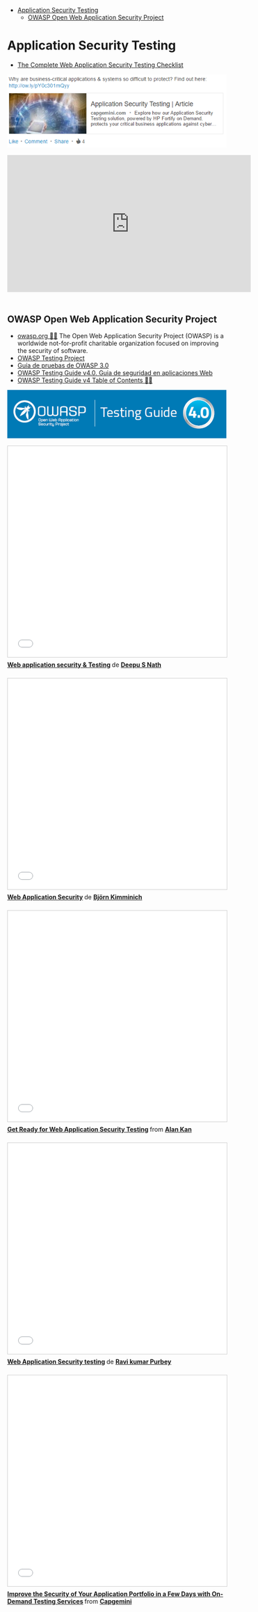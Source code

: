 <!-- MarkdownTOC -->

- [Application Security Testing](#application-security-testing)
    - [OWASP Open Web Application Security Project](#owasp-open-web-application-security-project)

<!-- /MarkdownTOC -->

# Application Security Testing
- [The Complete Web Application Security Testing Checklist ](http://www.slideshare.net/Cigital/the-complete-web-application-security-testing-checklist)

[![capgemini_app_security_testing](images/capgemini_app_security_testing.png)](https://www.capgemini.com/cybersecurity/application-security-testing)

<div class="container">
<iframe width="560" height="315" src="https://www.youtube.com/embed/1ROd-uXV3Ho?rel=0" frameborder="0" allowfullscreen class="video"></iframe>
</div>
<br/>

## OWASP Open Web Application Security Project 
- [owasp.org 🌟🌟](https://www.owasp.org) The Open Web Application Security Project (OWASP) is a worldwide not-for-profit charitable organization focused on improving the security of software. 
- [OWASP Testing Project](https://www.owasp.org/index.php/OWASP_Testing_Project)
- [Guía de pruebas de OWASP 3.0](https://www.owasp.org/images/8/80/Gu%C3%ADa_de_pruebas_de_OWASP_ver_3.0.pdf)
- [OWASP Testing Guide v4.0. Guia de seguridad en aplicaciones Web](https://www.incibe.es/blogs/post/Seguridad/BlogSeguridad/Articulo_y_comentarios/owasp_4_en)
- [OWASP Testing Guide v4 Table of Contents 🌟🌟](https://www.owasp.org/index.php/OWASP_Testing_Guide_v4_Table_of_Contents)

[![owasp_testing_guide](images/owasp_testing_guide.png)](https://www.owasp.org/index.php/OWASP_Testing_Guide_v4_Table_of_Contents)

<div class="container">
<iframe src="//www.slideshare.net/slideshow/embed_code/key/tj59CTXgXjHyct" width="595" height="485" frameborder="0" marginwidth="0" marginheight="0" scrolling="no" style="border:1px solid #CCC; border-width:1px; margin-bottom:5px; max-width: 100%;" allowfullscreen class="video"> </iframe> <div style="margin-bottom:5px"> <strong> <a href="//www.slideshare.net/deepusnath/web-application-security-testing-22603397" title="Web application security &amp; Testing" target="_blank">Web application security &amp; Testing</a> </strong> de <strong><a href="//www.slideshare.net/deepusnath" target="_blank">Deepu S Nath</a></strong> </div>
</div>
<br/>

<div class="container">
<iframe src="//es.slideshare.net/slideshow/embed_code/key/J8EXfvA9BUYS9g" width="595" height="485" frameborder="0" marginwidth="0" marginheight="0" scrolling="no" style="border:1px solid #CCC; border-width:1px; margin-bottom:5px; max-width: 100%;" allowfullscreen class="video"> </iframe> <div style="margin-bottom:5px"> <strong> <a href="//es.slideshare.net/BjrnKimminich/web-application-security-21684264" title="Web Application Security" target="_blank">Web Application Security</a> </strong> de <strong><a href="//es.slideshare.net/BjrnKimminich" target="_blank">Björn Kimminich</a></strong> </div>
</div>
<br/>

<div class="container">
<iframe src="//www.slideshare.net/slideshow/embed_code/key/a5tVJVwAGfYbh1" width="595" height="485" frameborder="0" marginwidth="0" marginheight="0" scrolling="no" style="border:1px solid #CCC; border-width:1px; margin-bottom:5px; max-width: 100%;" allowfullscreen class="video"> </iframe> <div style="margin-bottom:5px"> <strong> <a href="//www.slideshare.net/alankan1/100216-tpn-security-testing" title="Get Ready for Web Application Security Testing" target="_blank">Get Ready for Web Application Security Testing</a> </strong> from <strong><a href="//www.slideshare.net/alankan1" target="_blank">Alan Kan</a></strong> </div>
</div>
<br/>

<div class="container">
<iframe src="//www.slideshare.net/slideshow/embed_code/key/33MLQiQZv9LIS0" width="595" height="485" frameborder="0" marginwidth="0" marginheight="0" scrolling="no" style="border:1px solid #CCC; border-width:1px; margin-bottom:5px; max-width: 100%;" allowfullscreen class="video"> </iframe> <div style="margin-bottom:5px"> <strong> <a href="//www.slideshare.net/ravikumarpurbey/web-application-security-testing-61783057" title="Web Application Security testing" target="_blank">Web Application Security testing</a> </strong> de <strong><a href="//www.slideshare.net/ravikumarpurbey" target="_blank">Ravi kumar Purbey</a></strong> </div>
</div>
<br/>

<div class="container">
<iframe src="//www.slideshare.net/slideshow/embed_code/key/kVy7vEplIZykO5" width="595" height="485" frameborder="0" marginwidth="0" marginheight="0" scrolling="no" style="border:1px solid #CCC; border-width:1px; margin-bottom:5px; max-width: 100%;" allowfullscreen class="video"> </iframe> <div style="margin-bottom:5px"> <strong> <a href="//www.slideshare.net/capgemini/improve-the-security-of-your-application-portfolio-in-a-few-days-with-ondemand-testing-services" title="Improve the Security of Your Application Portfolio in a Few Days with On-Demand Testing Services" target="_blank">Improve the Security of Your Application Portfolio in a Few Days with On-Demand Testing Services</a> </strong> from <strong><a href="//www.slideshare.net/capgemini" target="_blank">Capgemini</a></strong> </div>
</div>
<br/>
